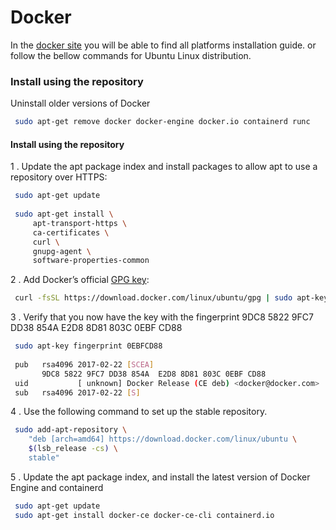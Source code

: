 # Docker

In the [docker site](https://docs.docker.com/engine/install/) you will be able to find all platforms installation guide.
or follow the bellow commands for Ubuntu Linux distribution.

### Install using the repository

Uninstall older versions of Docker
```bash
 sudo apt-get remove docker docker-engine docker.io containerd runc
```

#### Install using the repository

1 . Update the apt package index and install packages to allow apt to use a repository over HTTPS:
```bash
 sudo apt-get update
 
 sudo apt-get install \
     apt-transport-https \
     ca-certificates \
     curl \
     gnupg-agent \
     software-properties-common
```

2 . Add Docker’s official [GPG key](https://en.wikipedia.org/wiki/GNU_Privacy_Guard):
```bash
 curl -fsSL https://download.docker.com/linux/ubuntu/gpg | sudo apt-key add -
```
3 . Verify that you now have the key with the fingerprint 9DC8 5822 9FC7 DD38 854A  E2D8 8D81 803C 0EBF CD88
```bash
 sudo apt-key fingerprint 0EBFCD88
 
 pub   rsa4096 2017-02-22 [SCEA]
       9DC8 5822 9FC7 DD38 854A  E2D8 8D81 803C 0EBF CD88
 uid           [ unknown] Docker Release (CE deb) <docker@docker.com>
 sub   rsa4096 2017-02-22 [S]
```

4 . Use the following command to set up the stable repository.
```bash
 sudo add-apt-repository \
    "deb [arch=amd64] https://download.docker.com/linux/ubuntu \
    $(lsb_release -cs) \
    stable"
```

5 . Update the apt package index, and install the latest version of Docker Engine and containerd
```bash
 sudo apt-get update
 sudo apt-get install docker-ce docker-ce-cli containerd.io
```

